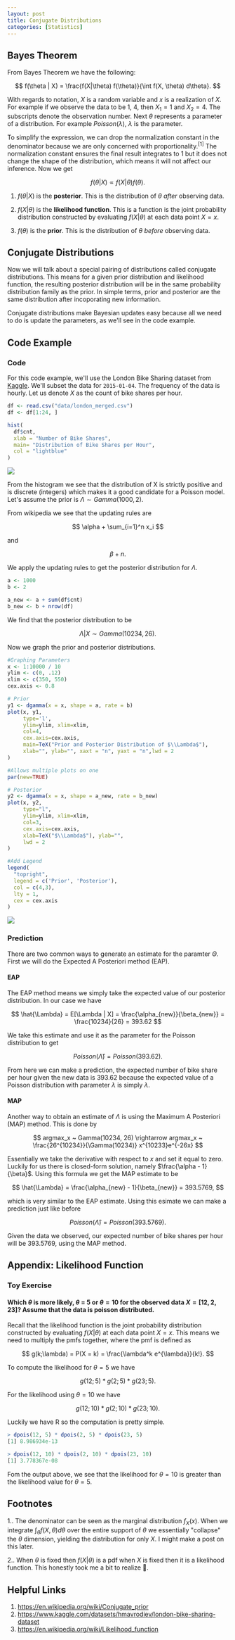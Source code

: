 ```yaml
---
layout: post
title: Conjugate Distributions
categories: [Statistics]
---
```


## Bayes Theorem

From Bayes Theorem we have the following:

$$
f(\theta | X) =  \frac{f(X|\theta) f(\theta)}{\int f(X, \theta) d\theta}.
$$

With regards to notation, $X$ is a random variable and $x$ is a realization of $X$. For example if we observe the data to be 1, 4, then $X_1 = 1$ and $X_2 = 4$. The subscripts denote the observation number. Next $\theta$ represents a parameter of a distribution. For example $Poisson(\lambda)$, $\lambda$ is the parameter.

To simplify the expression, we can drop the normalization constant in the denominator because we are only concerned with proportionality.$\text{}^{[1]}$ The normalization constant ensures the final result integrates to 1 but it does not change the shape of the distribution, which means it will not affect our inference. Now we get 

$$
f(\theta | X) \propto f(X|\theta) f(\theta).
$$

1. $f(\theta \vert X)$ is the **posterior**. This is the distribution of $\theta$ *after* observing data. 

2. $f(X \vert \theta)$ is the **likelihood function**. This is a function is the joint probability distribution constructed by evaluating $f(X|\theta)$ at each data point $X=x$. 

3. $f(\theta)$ is the **prior**. This is the distribution of $\theta$ *before* observing data. 

## Conjugate Distributions

Now we will talk about a special pairing of distributions called conjugate distributions. This means for a given prior distribution and likelihood function, the resulting posterior distribution will be in the same probability distribution family as the prior. In simple terms, prior and posterior are the same distribution after incoporating new information.

Conjugate distributions make Bayesian updates easy because all we need to do is update the parameters, as we'll see in the code example.

## Code Example

### Code

For this code example, we'll use the London Bike Sharing dataset from [Kaggle](https://www.kaggle.com/datasets/hmavrodiev/london-bike-sharing-dataset). We'll subset the data for `2015-01-04`. The frequency of the data is hourly. Let us denote $X$ as the count of bike shares per hour.

~~~ r
df <- read.csv("data/london_merged.csv")
df <- df[1:24, ]

hist(
  df$cnt,
  xlab = "Number of Bike Shares",
  main= "Distribution of Bike Shares per Hour",
  col = "lightblue"  
)
~~~

<img src="/assets/img/bike_hist.png">

From the histogram we see that the distribution of X is strictly positive and is discrete (integers) which makes it a good candidate for a Poisson model. Let's assume the prior is $\Lambda \sim Gamma(1000, 2)$. 

From wikipedia we see that the updating rules are 

$$
\alpha + \sum_{i=1}^n x_i 
$$

and 

$$
\beta + n.
$$

We apply the updating rules to get the posterior distribution for $\Lambda$.

~~~ r
a <- 1000
b <- 2

a_new <- a + sum(df$cnt)
b_new <- b + nrow(df)
~~~

We find that the posterior distribution to be

$$
\Lambda | X \sim Gamma(10234, 26).
$$

Now we graph the prior and posterior distributions.

~~~ r
#Graphing Parameters
x <- 1:10000 / 10 
ylim <- c(0, .12)
xlim <- c(350, 550)
cex.axis <- 0.8

# Prior
y1 <- dgamma(x = x, shape = a, rate = b)
plot(x, y1, 
     type='l', 
     ylim=ylim, xlim=xlim, 
     col=4, 
     cex.axis=cex.axis, 
     main=TeX("Prior and Posterior Distribution of $\\Lambda$"), 
     xlab="", ylab="", xaxt = "n", yaxt = "n",lwd = 2
)

#Allows multiple plots on one
par(new=TRUE)

# Posterior
y2 <- dgamma(x = x, shape = a_new, rate = b_new)
plot(x, y2, 
     type="l",
     ylim=ylim, xlim=xlim,  
     col=3, 
     cex.axis=cex.axis, 
     xlab=TeX("$\\Lambda$"), ylab="",
     lwd = 2
)

#Add Legend
legend(
  "topright",
  legend = c('Prior', 'Posterior'), 
  col = c(4,3), 
  lty = 1, 
  cex = cex.axis 
)
~~~

<img src="/assets/img/bike_post_prior.png">

### Prediction

There are two common ways to generate an estimate for the paramter $\Theta$. First we will do the Expected A Posteriori method (EAP).

#### EAP

The EAP method means we simply take the expected value of our posterior distribution. In our case we have

$$
\hat{\Lambda} = E[\Lambda | X] = \frac{\alpha_{new}}{\beta_{new}} = \frac{10234}{26} = 393.62
$$

We take this estimate and use it as the parameter for the Poisson distribution to get

$$
Poisson(\hat{\Lambda}) = Poisson(393.62). 
$$

From here we can make a prediction, the expected number of bike share per hour given the new data is 393.62 because the expected value of a Poisson distribution with parameter $\lambda$ is simply $\lambda$.

#### MAP

Another way to obtain an estimate of $\Lambda$ is using the Maximum A Posteriori (MAP) method. This is done by 

$$
argmax_x ~ Gamma(10234, 26) \rightarrow argmax_x ~ \frac{26^{10234}}{\Gamma(10234)} x^{10233}e^{-26x}
$$

Essentially we take the derivative with respect to $x$ and set it equal to zero. Luckily for us there is closed-form solution, namely $\frac{\alpha - 1}{\beta}$. Using this formula we get the MAP estimate to be

$$
\hat{\Lambda} = \frac{\alpha_{new} - 1}{\beta_{new}} = 393.5769,
$$

which is very similar to the EAP estimate. Using this esimate we can make a prediction just like before

$$
Poisson(\hat{\Lambda}) = Poisson(393.5769). 
$$

Given the data we observed, our expected number of bike shares per hour will be 393.5769, using the MAP method.

## Appendix: Likelihood Function

### Toy Exercise

#### Which $\theta$ is more likely, $\theta$ = 5 or $\theta = 10$ for the observed data $X = [12, 2, 23]$? Assume that the data is poisson distributed.

Recall that the likelihood function is the joint probability distribution constructed by evaluating $f(X|\theta)$ at each data point $X=x$. This means we need to multiply the pmfs together, where the pmf is defined as

$$
g(k;\lambda) = P(X = k) =  \frac{\lambda^k e^{\lambda}}{k!}.
$$

To compute the likelihood for $\theta = 5$ we have

$$
g(12;5) * g(2;5) * g(23;5).
$$

For the likelihood using $\theta = 10$ we have

$$
g(12;10) * g(2;10) * g(23;10).
$$

Luckily we have R so the computation is pretty simple.

~~~ r
> dpois(12, 5) * dpois(2, 5) * dpois(23, 5) 
[1] 8.986934e-13

> dpois(12, 10) * dpois(2, 10) * dpois(23, 10)
[1] 3.778367e-08
~~~

Fom the output above, we see that the likelihood for $\theta = 10$ is greater than the likelihood value for $\theta = 5$. 


## Footnotes
1.. The denominator can be seen as the marginal distribution $f_X(x)$. When we integrate $\int_{\theta} f(X, \theta) d\theta$ over the entire support of $\theta$ we essentially "collapse" the $\theta$ dimension, yielding the distribution for only $X$. I might make a post on this later.

2.. When $\theta$ is fixed then $f(X | \theta)$ is a pdf when $X$ is fixed then it is a likelihood function. This honestly took me a bit to realize 🫠.

## Helpful Links
1. https://en.wikipedia.org/wiki/Conjugate_prior
2. https://www.kaggle.com/datasets/hmavrodiev/london-bike-sharing-dataset
3. https://en.wikipedia.org/wiki/Likelihood_function
